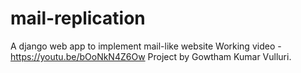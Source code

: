 # mail-replication
A django web app to implement mail-like website
Working video -https://youtu.be/bOoNkN4Z6Ow
Project by Gowtham Kumar Vulluri.
